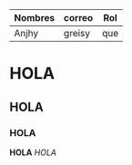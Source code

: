 | Nombres | correo | Rol |
|---------|--------|-----|
| Anjhy   | greisy  | que |

# HOLA 
## HOLA 
### HOLA 
**HOLA** 
*HOLA*
